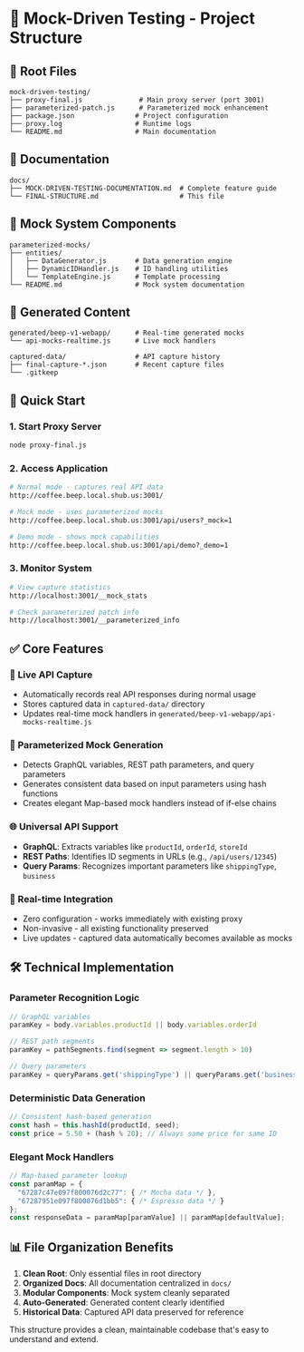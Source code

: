 # 🎯 Mock-Driven Testing - Project Structure

## 📁 Root Files

```
mock-driven-testing/
├── proxy-final.js              # Main proxy server (port 3001)
├── parameterized-patch.js      # Parameterized mock enhancement  
├── package.json               # Project configuration
├── proxy.log                  # Runtime logs
└── README.md                  # Main documentation
```

## 📁 Documentation

```
docs/
├── MOCK-DRIVEN-TESTING-DOCUMENTATION.md  # Complete feature guide
└── FINAL-STRUCTURE.md                    # This file
```

## 📁 Mock System Components

```
parameterized-mocks/
├── entities/
│   ├── DataGenerator.js       # Data generation engine
│   ├── DynamicIDHandler.js    # ID handling utilities  
│   └── TemplateEngine.js      # Template processing
└── README.md                  # Mock system documentation
```

## 📁 Generated Content

```
generated/beep-v1-webapp/      # Real-time generated mocks
└── api-mocks-realtime.js      # Live mock handlers

captured-data/                 # API capture history  
├── final-capture-*.json       # Recent capture files
└── .gitkeep
```

## 🚀 Quick Start

### 1. Start Proxy Server
```bash
node proxy-final.js
```

### 2. Access Application
```bash
# Normal mode - captures real API data
http://coffee.beep.local.shub.us:3001/

# Mock mode - uses parameterized mocks
http://coffee.beep.local.shub.us:3001/api/users?_mock=1

# Demo mode - shows mock capabilities  
http://coffee.beep.local.shub.us:3001/api/demo?_demo=1
```

### 3. Monitor System
```bash
# View capture statistics
http://localhost:3001/__mock_stats

# Check parameterized patch info
http://localhost:3001/__parameterized_info
```

## ✅ Core Features

### 🎯 Live API Capture
- Automatically records real API responses during normal usage
- Stores captured data in `captured-data/` directory
- Updates real-time mock handlers in `generated/beep-v1-webapp/api-mocks-realtime.js`

### 🔧 Parameterized Mock Generation
- Detects GraphQL variables, REST path parameters, and query parameters
- Generates consistent data based on input parameters using hash functions
- Creates elegant Map-based mock handlers instead of if-else chains

### 🌐 Universal API Support  
- **GraphQL**: Extracts variables like `productId`, `orderId`, `storeId`
- **REST Paths**: Identifies ID segments in URLs (e.g., `/api/users/12345`)
- **Query Params**: Recognizes important parameters like `shippingType`, `business`

### 🔄 Real-time Integration
- Zero configuration - works immediately with existing proxy
- Non-invasive - all existing functionality preserved
- Live updates - captured data automatically becomes available as mocks

## 🛠️ Technical Implementation

### Parameter Recognition Logic
```javascript
// GraphQL variables
paramKey = body.variables.productId || body.variables.orderId

// REST path segments  
paramKey = pathSegments.find(segment => segment.length > 10)

// Query parameters
paramKey = queryParams.get('shippingType') || queryParams.get('business')
```

### Deterministic Data Generation
```javascript
// Consistent hash-based generation
const hash = this.hashId(productId, seed);
const price = 5.50 + (hash % 20); // Always same price for same ID
```

### Elegant Mock Handlers
```javascript
// Map-based parameter lookup
const paramMap = {
  "67287c47e097f800076d2c77": { /* Mocha data */ },
  "67287951e097f800076d1bb5": { /* Espresso data */ }
};
const responseData = paramMap[paramValue] || paramMap[defaultValue];
```

## 📊 File Organization Benefits

1. **Clean Root**: Only essential files in root directory
2. **Organized Docs**: All documentation centralized in `docs/`
3. **Modular Components**: Mock system cleanly separated
4. **Auto-Generated**: Generated content clearly identified
5. **Historical Data**: Captured API data preserved for reference

This structure provides a clean, maintainable codebase that's easy to understand and extend.